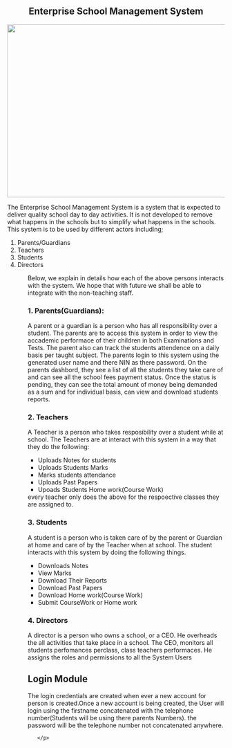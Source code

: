 <h2 align="center">Enterprise School Management System</h2>
<p align="center"><img src="https://qph.fs.quoracdn.net/main-qimg-a1c5a89120f880ceaedc51524be72929" width="900" height="400"></p>
<p> The Enterprise School Management System is a system that is expected to deliver quality school day to day activities. It is not developed to remove what happens in the schools but to simplify what happens in the schools. This system is to be used by different actors including;
    <ol>
        <li>Parents/Guardians</li>
        <li>Teachers</li>
        <li>Students</li>
        <li>Directors</li>
    <ol>
 Below, we explain in details how each of the above persons interacts with the system. We hope that with future we shall be able to integrate with the non-teaching staff.
</p>
        <h3>1. Parents(Guardians):</h3>
        <p>
            A parent or a guardian is a person who has all responsibility over a student. The parents are to access this system in order to view the accademic performace of their children in both Examinations and Tests. The parent also can track the students attendence on a daily basis per taught subject. The parents login to this system using the generated user name and there NIN as there password. On the parents dashbord, they see a list of all the students they take care of and can see all the school fees payment status. Once the status is pending, they can see the total amount of money being demanded as a sum and for individual basis, can view and download students reports.  
        </p>
        <h3>2. Teachers</h3>
        <p>
            A Teacher is a person who takes resposibility over a student while at school. The Teachers are at interact with this system in a way that they do the following:
        <ul>
            <li>Uploads Notes for students</li>
            <li>Uploads Students Marks</li>
            <li>Marks students attendance</li>
            <li>Uploads Past Papers</li>
            <li>Upoads Students Home work(Course Work)</li>
        </ul>
        every teacher only does the above for the respoective classes they are assigned to.
        </p>
       <h3>3. Students</h3>
        <p>
            A student is a person who is taken care of by the parent or Guardian at home and care of by the Teacher when at school. The student interacts with this system by doing the following things.
            <ul>
                <li>Downloads Notes</li>
                <li>View Marks</li>
                <li>Download Their Reports</li>
                <li>Download Past Papers</li>
                <li>Download Home work(Course Work)</li>
                <li>Submit CourseWork or Home work</li>
            </ul>
        </p>
        <h3>4. Directors</h3>
        <p>
            A director is a person who owns a school, or a CEO. He overheads the all activities that take place in a school. The CEO, monitors all students perfomances perclass, class teachers performaces. He assigns the roles and permissions to all the System Users
        </p>
      <h2>Login Module</h2>
      <p>
        The login credentials are created when ever a new account for person is created.Once a new account is being created, the User will login using the firstname concatenated with the telephone number(Students will be using there parents Numbers). the password will be the telephone number not concatenated anywhere.

       </p>
